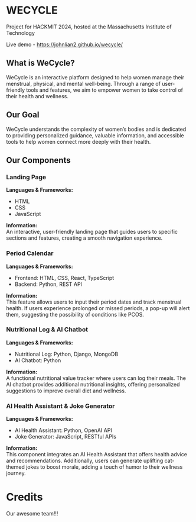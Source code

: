 # WECYCLE

Project for HACKMIT 2024, hosted at the Massachusetts Institute of Technology

Live demo - https://johnlian2.github.io/wecycle/

## What is WeCycle?

WeCycle is an interactive platform designed to help women manage their menstrual, physical, and mental well-being. Through a range of user-friendly tools and features, we aim to empower women to take control of their health and wellness.

## Our Goal

WeCycle understands the complexity of women’s bodies and is dedicated to providing personalized guidance, valuable information, and accessible tools to help women connect more deeply with their health.

## Our Components

### Landing Page

**Languages & Frameworks:**

- HTML
- CSS
- JavaScript

**Information:**  
An interactive, user-friendly landing page that guides users to specific sections and features, creating a smooth navigation experience.

### Period Calendar

**Languages & Frameworks:**

- Frontend: HTML, CSS, React, TypeScript
- Backend: Python, REST API

**Information:**  
This feature allows users to input their period dates and track menstrual health. If users experience prolonged or missed periods, a pop-up will alert them, suggesting the possibility of conditions like PCOS.

### Nutritional Log & AI Chatbot

**Languages & Frameworks:**

- Nutritional Log: Python, Django, MongoDB
- AI Chatbot: Python

**Information:**  
A functional nutritional value tracker where users can log their meals. The AI chatbot provides additional nutritional insights, offering personalized suggestions to improve overall diet and wellness.

### AI Health Assistant & Joke Generator

**Languages & Frameworks:**

- AI Health Assistant: Python, OpenAI API
- Joke Generator: JavaScript, RESTful APIs

**Information:**  
This component integrates an AI Health Assistant that offers health advice and recommendations. Additionally, users can generate uplifting cat-themed jokes to boost morale, adding a touch of humor to their wellness journey.

# Credits

Our awesome team!!!
